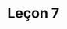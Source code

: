 # Leçon 7
<!--stackedit_data:
eyJoaXN0b3J5IjpbODE0MTQyNDY1LDE5OTk5MjYwNTEsLTk5MT
gxNzg0OCwtMTc0OTI3NzgxMl19
-->